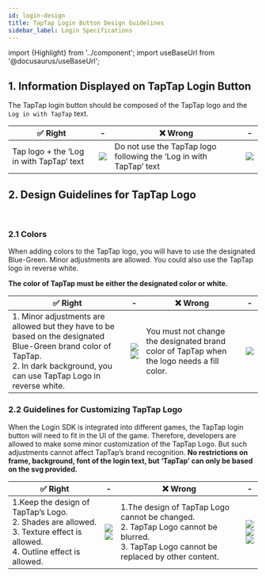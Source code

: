 ```yaml
---
id: login-design
title: TapTap Login Button Design Guidelines
sidebar_label: Login Specifications
---
```


import {Highlight} from '../component';
import useBaseUrl from '@docusaurus/useBaseUrl';

## 1. Information Displayed on TapTap Login Button

The TapTap login button should be composed of the TapTap logo and the `Log in with TapTap` text.
​

✅ Right |- | ❌ Wrong | -|
| ------ | ------ |------ |------ |
| <Highlight color="#15c5ce">Tap logo + the ‘Log in with TapTap’ text</Highlight>   |![](/img/design-1.1-en.png) |<Highlight color='#f00'>Do not use the TapTap logo following the ‘Log in with TapTap’ text</Highlight> | ![](/img/design-1.2-en.png)

## 2. Design Guidelines for TapTap Logo
​
### 2.1 Colors

When adding colors to the TapTap logo, you will have to use the designated Blue-Green. Minor adjustments are allowed. You could also use the TapTap logo in reverse white.

**The color of TapTap must be either the designated color or white.**

✅ Right |- | ❌ Wrong | -|
| ------ | ------ |------ |------ |
| <Highlight color="#15c5ce">1. Minor adjustments are allowed but they have to be based on the designated Blue-Green brand color of TapTap.<br/>2. In dark background, you can use TapTap Logo in reverse white. </Highlight> |![](/img/design-2.1.1-en.png)<br/> ![](/img/design-2.1.2-en.png)| <Highlight color='#f00'>You must not change the designated brand color of TapTap when the logo needs a fill color.</Highlight> | ![](/img/design-2.1.3-en.png)

### 2.2 Guidelines for Customizing TapTap Logo
When the Login SDK is integrated into different games, the TapTap login button will need to fit in the UI of the game. Therefore, developers are allowed to make some minor customization of the TapTap Logo. But such adjustments cannot affect TapTap’s brand recognition. **No restrictions on frame, background, font of the login text, but ‘TapTap’ can only be based on the svg provided.**



✅ Right |- | ❌ Wrong | -|
| ------ | ------ |------ |------ |
| <Highlight color="#15c5ce">1.Keep the design of TapTap’s Logo.<br/>2. Shades are allowed.<br/>3. Texture effect is allowed.<br/>4. Outline effect is allowed.  </Highlight> |![](/img/design-2.2.1-en.png)<br/> ![](/img/design-2.2.2-en.png)| <Highlight color='#f00'>1.The design of TapTap Logo cannot be changed.<br/>2\. TapTap Logo cannot be blurred.<br/>3\. TapTap Logo cannot be replaced by other content.</Highlight> | ![](/img/design-2.2.3-en.png)<br/>![](/img/design-2.2.4-en.png)<br/>![](/img/design-2.2.5-en.png)

<!-- <table>
<tbody>
	<tr>
	<th colSpan={2}>✅ Right </th>
	<th colSpan={2}>❌ Wrong </th>
	</tr>
	<tr >
	<td><Highlight color="#15c5ce">1.Minor adjustments are allowed but they have to be based on the designated Blue-Green brand color of TapTap.  </Highlight></td>
	<td><img src={useBaseUrl('/img/design-2.1.1.png')} alt="" /></td>
	<td><Highlight color='#f00'> In dark background, you can use TapTap Logo in reverse white. </Highlight> </td>
	<td><img src={useBaseUrl('/img/design-2.1.3.png')} alt="" /></td>
	</tr>
</tbody>
</table> -->
